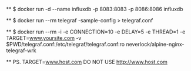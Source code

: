** $ docker run -d --name influxdb -p 8083:8083 -p 8086:8086 influxdb

** $ docker run --rm telegraf -sample-config > telegraf.conf

** $ docker run --rm -i -e CONNECTION=10 -e DELAY=5 -e THREAD=1 -e TARGET=www.yoursite.com -v $PWD/telegraf.conf:/etc/telegraf/telegraf.conf:ro neverlock/alpine-nginx-telegraf-wrk

** PS. TARGET=www.host.com DO NOT USE http://www.host.com
